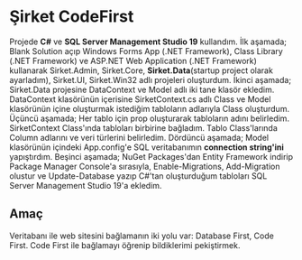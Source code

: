# Şirket CodeFirst
Projede **C#** ve **SQL Server Management Studio 19** kullandım. 
İlk aşamada; Blank Solution açıp Windows Forms App (.NET Framework), Class Library (.NET Framework) ve ASP.NET Web Application (.NET Framework) kullanarak Sirket.Admin, Sirket.Core, **Sirket.Data**(startup project olarak ayarladım), Sirket.UI, Sirket.Win32 adlı projeleri oluşturdum. İkinci aşamada; Sirket.Data projesine DataContext ve Model adlı iki tane klasör ekledim. DataContext klasörünün içerisine SirketContext.cs adlı Class ve Model klasörünün içine oluşturmak istediğim tabloların adlarıyla Class oluşturdum. Üçüncü aşamada; Her tablo için prop oluşturarak
tabloların adını belirledim. SirketContext Class'ında tabloları birbirine bağladım. Tablo Class'larında Column adlarını ve veri türlerini belirledim. Dördüncü aşamada; Model klasörünün içindeki App.config'e SQL veritabanımın **connection string'ini** yapıştırdım. Beşinci aşamada; NuGet Packages'dan Entity Framework indirip Package Manager Console'a
sırasıyla, Enable-Migrations, Add-Migration olustur ve Update-Database yazıp C#'tan oluşturduğum tabloları SQL Server Management Studio 19'a ekledim.


<h2 align="left">Amaç</h2>
Veritabanı ile web sitesini bağlamanın iki yolu var:
Database First,
Code First.
Code First ile bağlamayı öğrenip bildiklerimi pekiştirmek.
